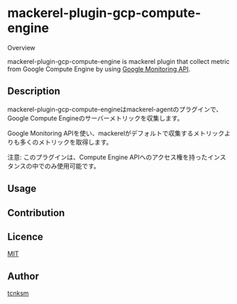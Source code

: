 mackerel-plugin-gcp-compute-engine
====

Overview

mackerel-plugin-gcp-compute-engine is mackerel plugin that collect metric from Google Compute Engine by using [Google Monitoring API](https://cloud.google.com/monitoring/api/v3/).

## Description

mackerel-plugin-gcp-compute-engineはmackerel-agentのプラグインで、Google Compute Engineのサーバーメトリックを収集します。  

Google Monitoring APIを使い、mackerelがデフォルトで収集するメトリックよりも多くのメトリックを取得します。  

注意: このプラグインは、Compute Engine APIへのアクセス権を持ったインスタンスの中でのみ使用可能です。

## Usage

## Contribution

## Licence

[MIT](https://github.com/tcnksm/tool/blob/master/LICENCE)

## Author

[tcnksm](https://github.com/tcnksm)
